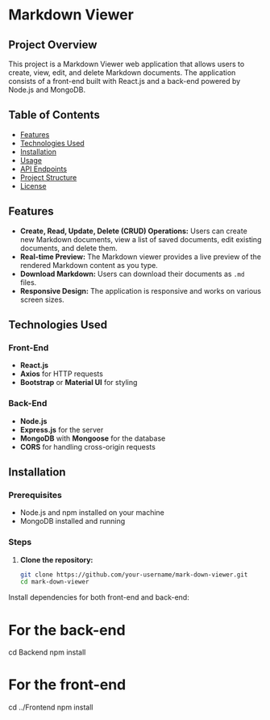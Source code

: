 # Markdown Viewer

## Project Overview

This project is a Markdown Viewer web application that allows users to create, view, edit, and delete Markdown documents. The application consists of a front-end built with React.js and a back-end powered by Node.js and MongoDB.

## Table of Contents

- [Features](#features)
- [Technologies Used](#technologies-used)
- [Installation](#installation)
- [Usage](#usage)
- [API Endpoints](#api-endpoints)
- [Project Structure](#project-structure)
- [License](#license)

## Features

- **Create, Read, Update, Delete (CRUD) Operations:** Users can create new Markdown documents, view a list of saved documents, edit existing documents, and delete them.
- **Real-time Preview:** The Markdown viewer provides a live preview of the rendered Markdown content as you type.
- **Download Markdown:** Users can download their documents as `.md` files.
- **Responsive Design:** The application is responsive and works on various screen sizes.

## Technologies Used

### Front-End

- **React.js**
- **Axios** for HTTP requests
- **Bootstrap** or **Material UI** for styling

### Back-End

- **Node.js**
- **Express.js** for the server
- **MongoDB** with **Mongoose** for the database
- **CORS** for handling cross-origin requests

## Installation

### Prerequisites

- Node.js and npm installed on your machine
- MongoDB installed and running

### Steps

1. **Clone the repository:**

   ```bash
   git clone https://github.com/your-username/mark-down-viewer.git
   cd mark-down-viewer
Install dependencies for both front-end and back-end:

# For the back-end
cd Backend
npm install

# For the front-end
cd ../Frontend
npm install
